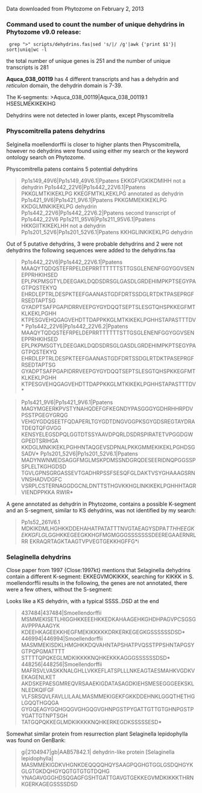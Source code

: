 Data downloaded from Phytozome on February 2, 2013

### Command used to count the number of unique dehydrins in Phytozome v9.0 release:
	 grep ">" scripts/dehydrins.fas|sed 's/|/ /g'|awk {'print $1'}| sort|uniq|wc -l

the total number of unique genes is 251 and the number of unique transcripts is 281 

**Aquca_038_00119** has 4 different transcripts and has a dehydrin and *reticulon* domain, the dehydrin domain is 7-39.

The K-segments: 
\>Aquca_038_00119|Aquca_038_00119.1
HSESLMEKIKEKIHG

Dehydrins were not detected in lower plants, except Physcomitrella

### Physcomitrella patens dehydrins
Selginella moellendorffii is closer to higher plants then Physcomitrella, however no dehydrins were found using either my search or the keyword ontology search on Phytozome.

Physcomitrella patens contains 5 potential dehydrins

>Pp1s149_49V6|Pp1s149_49V6.1|Ppatens 	EKKGFVGKIKDMIHH		not a dehydrin
>Pp1s442_22V6|Pp1s442_22V6.1|Ppatens	PKKGLMTKIKEKLPG	KKEGFMTKLKEKLPG	annotated as dehydrin
>Pp1s421_9V6|Pp1s421_9V6.1|Ppatens	PKKGMMEKIKEKLPG KKDGLMNKIKEKLPG dehydrin
>Pp1s442_22V6|Pp1s442_22V6.2|Ppatens	second transcript of Pp1s442_22V6
>Pp1s211_95V6|Pp1s211_95V6.1|Ppatens	HKKGIITKIKEKLHH		not a dehydrin
>Pp1s201_52V6|Pp1s201_52V6.1|Ppatens	KKHGLINKIKEKLPG		dehydrin

Out of 5 putative dehydrins, 3 were probable dehydrins and 2 were not dehydrins
the following sequences were added to the dehydrins.faa

>Pp1s442_22V6|Pp1s442_22V6.1|Ppatens
MAAQYTQDQSTEFRPELDEPRRTTTTTTSTTGSGLENENFGGYGGVSENEPPRHKIHSED
EPLPKPMSGTYLDEEGAKLDQDSDRSGLGASDLGRDEHIMPKPTSEGYPAGTPQSTEKYQ
EHRDLEPTRLDESPKTEEFGAANASTGDFDRTSSDGLRTDKTPASEPRGFRSEDTAPTSG
GYADPTSAFPGAPIDRRVEEPGYGYDQQTSEPTSLESGTQHSPKKEGFMTKLKEKLPGHH
KTPESGVEHQGAGVEHDTTDAPPKKGLMTKIKEKLPGHHSTAPASTTTDV*
>Pp1s442_22V6|Pp1s442_22V6.2|Ppatens
MAAQYTQDQSTEFRPELDEPRRTTTTTTSTTGSGLENENFGGYGGVSENEPPRHKIHSED
EPLPKPMSGTYLDEEGAKLDQDSDRSGLGASDLGRDEHIMPKPTSEGYPAGTPQSTEKYQ
EHRDLEPTRLDESPKTEEFGAANASTGDFDRTSSDGLRTDKTPASEPRGFRSEDTAPTSG
GYADPTSAFPGAPIDRRVEEPGYGYDQQTSEPTSLESGTQHSPKKEGFMTKLKEKLPGHH
KTPESGVEHQGAGVEHDTTDAPPKKGLMTKIKEKLPGHHSTAPASTTTDV*

>Pp1s421_9V6|Pp1s421_9V6.1|Ppatens
MAGYMGEERKPVSTYNAHQDEFGFKEGNDYPASGGGYGDHRHHRPDVPSSTPGEGYGRQG
VEHGYGDQSEETFQDAPERLTGYGDTDNGVGGPKSGYGDSREGTAYDRATDEQTQFGVGG
KENSYELEGSDPQLGGTDTSSYAAVDPQRLDSDRSPIRATETVPGGDGWGPEDTSRIHGA
KKDGLMNKIKEKLPGHHNTAQGEVSDPNALPKKGMMEKIKEKLPGHDSGSADV*
>Pp1s201_52V6|Pp1s201_52V6.1|Ppatens
MADYNWNMEDSAGGFMGLMSKPDMSSNDGRQDESEERIDNQPGGSSPSPLELTKGHGDSD
TGVLGPNSGRGASSEVTGADHRPSSFSESQFGLDAKTVSYGHAAAGSRNVNSHADVDGFC
VSRPLCSTERNAGGDGCNLDNTTSTHGVKKHGLINKIKEKLPGHHHTAGRVIENDPPKKA
RWIR*

A gene annotated as dehydrin in Phytozome, contains a possible K-segment and an S-segment, similar to KS dehydrins, was not identified by my search:
>Pp1s52_261V6.1
MDKIKDMLHGHKKDDEHAHATPATATTTNVGTAEAGYSDPA*TTHHEEGKEKKGFLG*LGGHKKEGEEGKKHGFMGMGGGSSSSSSSDEEREGAAERNRLRR
EKRAQRTAGKTAAGTVPVEGTGEKKHGFFG*i

### Selaginella dehydrins
Close paper from 1997 {Close:1997kt} mentions that Selaginella dehydrins contain a different K-segment: EKKEGVMOKIKKK, searching for KIKKK in S. moellendorffii results in the following, the genes are not annotated, there were a few others, without the S-segment:

Looks like a KS dehydrin, with a typical SSSS..DSD at the end
>437484|437484|Smoellendorffii
MSMMEKISETLHIGGHKKEEEHKKEDKAHAAGEHKGHDHPAGVPCSGSGAVPPPAAAGYK
KDEEHKAGEEKKHEGFMEKIKKKKKDRKERKEGEGKGSSSSSSDSD*
>446994|446994|Smoellendorffii
MASMMEKISDKLHMGHKKDQVAHNTAPSHATPVQSSTPPSHNTAPGSYGTPQPGMATTTT
STTTTQPQKEGLMDKIKKKKNQHKEKKKAGGGSSSSSSDSD*
>448256|448256|Smoellendorffii
MAFRSVLVASKKNALGHLLVKKEFLATSPLLLNKEAGTAESMAHKVGDKVEKAGENLKET
AKDSKEPAESGMREQVRSAAEKIGDATASAGDKIEHSMESEGGGEEKSKLNLEDKQIFGF
VLFSRSQVLFAVLLILAALMASMMEKIGEKFGKKDDEHNKLGGQTHETHGLGQQTHGQGA
GYGQEAGYGQHGQGVGHGQGVGHNPGSTPYGATTGTTGTGHNPGSTPYGATTGTNPTSGH
TATGQPQKKEGLMDKIKKKKNQHKERKEGDKSSSSSESD*

Somewhat similar protein from resurrection plant Selaginella lepidophylla was found on GenBank:
>gi|2104947|gb|AAB57842.1| dehydrin-like protein [Selaginella lepidophylla]
MASMMEKIGDKVHGNKDEQQQQHQYSAAGPQGHGTGGLGSDQHGYKGLGTGKDQHGYQGTGTGTGTDQHG
YNAGAVGGGHDSQGAGFGSHTGATTGAVGTGEKKEGVMDKIKKKTHRNKGERKAGEGSSSSDSD
